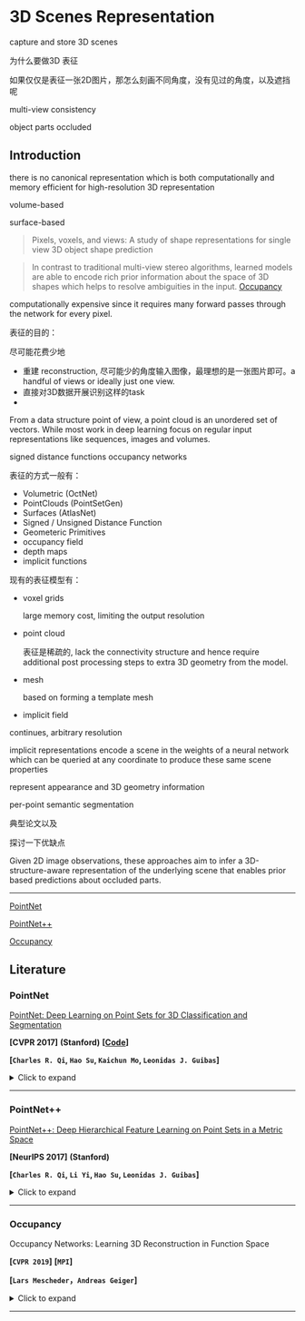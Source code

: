 # 3D Scenes Representation 

capture and store 3D scenes

为什么要做3D 表征

如果仅仅是表征一张2D图片，那怎么刻画不同角度，没有见过的角度，以及遮挡呢

multi-view consistency 

object parts occluded 

## Introduction

there is no canonical representation which is both computationally and memory efficient for high-resolution 3D representation 



volume-based 

surface-based 

> Pixels, voxels, and views: A study of shape representations for single view 3D object shape prediction



> In contrast to traditional multi-view stereo algorithms, learned models are able to encode rich prior information about the space of 3D shapes which helps to resolve ambiguities in the input. [Occupancy](#Occupancy)



computationally expensive since it requires many forward passes through the network for every pixel.



表征的目的：



尽可能花费少地

- 重建 reconstruction, 尽可能少的角度输入图像，最理想的是一张图片即可。a handful of views or ideally just one view.
- 直接对3D数据开展识别这样的task
- 





From a data structure point of view, a point cloud is an unordered set of vectors. While most work in deep learning focus on regular input representations like sequences, images and volumes.





signed distance functions   occupancy networks 





表征的方式一般有：

- Volumetric (OctNet)
- PointClouds (PointSetGen)
- Surfaces (AtlasNet)
- Signed / Unsigned Distance Function
- Geometeric Primitives
- occupancy field
- depth maps
- implicit functions





现有的表征模型有：

- voxel grids

  large memory cost, limiting the output resolution

- point cloud

  表征是稀疏的, lack the connectivity structure and hence require additional post processing steps to extra 3D geometry from the model.

- mesh

  based on forming a template mesh 

  

- implicit field

continues, arbitrary resolution

 

implicit representations encode a scene in the weights of a neural network which can be queried at any coordinate to produce these same scene properties



represent appearance and 3D geometry information 

per-point semantic segmentation 



典型论文以及

探讨一下优缺点



Given 2D image observations, these approaches aim to infer a 3D-structure-aware representation of the underlying scene that enables prior based predictions about occluded parts.





---

[PointNet](#PointNet)

[PointNet++](#PointNet++)

[Occupancy](#Occupancy)



## Literature



### PointNet

[PointNet: Deep Learning on Point Sets for 3D Classification and Segmentation](https://arxiv.org/pdf/1612.00593.pdf)

**[CVPR 2017]**	**(Stanford)**	**[[Code](https://github.com/charlesq34/pointnet)]**

**[`Charles R. Qi`, `Hao Su`, `Kaichun Mo`, `Leonidas J. Guibas`]**

<details><summary>Click to expand</summary><p>


<div align=center><img src="https://raw.githubusercontent.com/yzy1996/Image-Hosting/master/20210223205556.png" alt="image-20210223153047231" style="zoom:50%;" /></div>

> **Summary**

We design a deep learning framework that directly consumes **unordered** **point sets** as inputs and provides a unified architecture for applications ranging from object classification, part segmentation, to scene semantic parsing.

> **Details**

**Symmetry Function for Unordered Input.** In order to make a model invariant to input permutation. Choose a symmetric function to aggregate the information from each point.
$$
f\left(\left\{x_{1}, \ldots, x_{n}\right\}\right) \approx g\left(h\left(x_{1}\right), \ldots, h\left(x_{n}\right)\right)
$$
where $h$ is a multi-layer perception network and $g$ is a composition of a single variable function and a max pooling function.

**Local and Global Information Aggregation.** 

**Joint Alignment Network.** The semantic labeling of a point cloud has to be invariant if the point cloud undergoes certain geometric transformations. We therefore expect that the learnt representation by
our point set is invariant to these transformations.

</p></details>

---

### PointNet++

[PointNet++: Deep Hierarchical Feature Learning on Point Sets in a Metric Space](https://arxiv.org/pdf/1706.02413.pdf)

**[NeurIPS 2017]**	**(Stanford)**

**[`Charles R. Qi`, `Li Yi`, `Hao Su`, `Leonidas J. Guibas`]**

<details><summary>Click to expand</summary><p>


> **Summary**



</p></details>

---

### Occupancy

Occupancy Networks: Learning 3D Reconstruction in Function Space

**[`CVPR 2019`]**	**[`MPI`]**

**[`Lars Mescheder`，`Andreas Geiger`]**

<details><summary>Click to expand</summary><p>


<div align=center><img src="https://raw.githubusercontent.com/yzy1996/Image-Hosting/master/20210223153049.png" alt="image-20210223153047231" style="zoom:50%;" /></div>

> **Summary**

Occupancy networks implicitly represent the 3D surface as the continuous decision boundary of a deep neural network classifier.



The key insight is that we represent the 3D object with a neural network that assigns to every location $\boldsymbol{p} \in \mathbb{R}^3$ an occupancy probability between 0 and 1. (just like a binary classification)



> **Details**

input object $x \in \mathcal{X}$; a query $\boldsymbol{p} \in \mathbb{R}^3$; output $s \in \mathbb{R}$.
$$
f_\theta : (\boldsymbol{p}, x) \mapsto o, ~~~~~~~~\text{where}~~ s \in [0, 1]
$$

for the $i$-th sample in a training batch we sample $K$ points $p_{ij} \in \mathbb{R}^3, j=1, \dots, K$. 

The train loss is:
$$
\mathcal{L}(\theta) = \sum_{i=1}^N \sum_{j=1}^K \mathcal{L}(f_\theta(p_{ij}, x_i), o_{ij})
$$
After training, we can extra an approximate isosurface:
$$
\{\boldsymbol{p} \in \mathbb{R}^3 | f_\theta(\boldsymbol{p}, x) = \tau\}
$$
我的疑问是，o的真值是怎么来的呢，如果输入是一张图片的话

</p></details>

---

